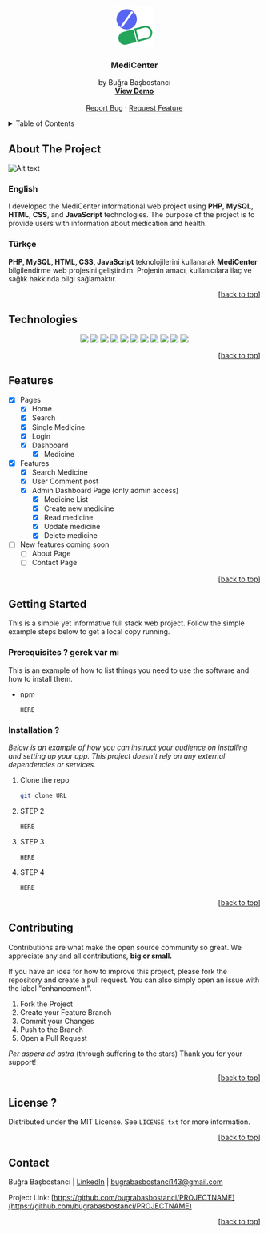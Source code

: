 <a name="readme-top"></a>

<!-- PROJECT LOGO -->
<br />
<div align="center">
  <a href="#">
    <img src="/assets/images/ilac-dunyasi-logo.png" alt="Logo" width="80" height="80">
  </a>

  <h3 align="center">MediCenter</h3>
 <p align="center">
    by Buğra Başbostancı
    <br />
    <a href="link"><strong>View Demo</strong></a>
    <br />
    <br />
    <a href="link">Report Bug</a>
    ·
    <a href="link">Request Feature</a>
  </p>
</div>

<details>
  <summary>Table of Contents</summary>
  <ol>
    <li>
      <a href="#about-the-project">About The Project</a>
      <ul>
        <li><a href="#technologies">Technologies</a></li>
        <li><a href="#features">Features</a></li>
      </ul>
    </li>
    <li>
      <a href="#getting-started">Getting Started</a>
      <ul>
        <li><a href="#prerequisites">Prerequisites</a></li>
        <li><a href="#installation">Installation</a></li>
      </ul>
    </li>
    <li><a href="#contributing">Contributing</a></li>
    <li><a href="#license">License</a></li>
    <li><a href="#contact">Contact</a></li>
  </ol>
</details>

## About The Project

<img src="uygulama görseli" alt="Alt text" title="Optional title">

### English

I developed the MediCenter informational web project using **PHP**, **MySQL**, **HTML**, **CSS**, and **JavaScript** technologies. The purpose of the project is to provide users with information about medication and health.

### Türkçe

**PHP, MySQL, HTML, CSS, JavaScript** teknolojilerini kullanarak **MediCenter** bilgilendirme web projesini geliştirdim. Projenin amacı, kullanıcılara ilaç ve sağlık hakkında bilgi sağlamaktır.

<p align="right">[<a href="#readme-top">back to top</a>]</p>

## Technologies

<p align="center">
  <a><img src="https://img.shields.io/badge/php-%23777BB4.svg?style=for-the-badge&logo=php&logoColor=white"/></a>
  <a><img src="https://img.shields.io/badge/mysql-%2300f.svg?style=for-the-badge&logo=mysql&logoColor=white"/></a>
  <a><img src="https://img.shields.io/badge/html5-%23E34F26.svg?style=for-the-badge&logo=html5&logoColor=white"/></a>
  <a><img src="https://img.shields.io/badge/css3-%231572B6.svg?style=for-the-badge&logo=css3&logoColor=white"/></a>
  <a><img src="https://img.shields.io/badge/bootstrap-%238511FA.svg?style=for-the-badge&logo=bootstrap&logoColor=white"/></a>
  <a><img src="https://img.shields.io/badge/javascript-%23323330.svg?style=for-the-badge&logo=javascript&logoColor=%23F7DF1E"/></a>
  <a><img src="https://img.shields.io/badge/git-%23F05033.svg?style=for-the-badge&logo=git&logoColor=white"/></a>
  <a><img src="https://img.shields.io/badge/github-%23121011.svg?style=for-the-badge&logo=github&logoColor=white"/></a>
  <a><img src="https://img.shields.io/badge/markdown-%23000000.svg?style=for-the-badge&logo=markdown&logoColor=white"/></a>
  <a><img src="https://img.shields.io/badge/Visual%20Studio%20Code-0078d7.svg?style=for-the-badge&logo=visual-studio-code&logoColor=white"/></a>
  <a><img src="https://img.shields.io/badge/vercel-%23000000.svg?style=for-the-badge&logo=vercel&logoColor=white"/></a>

</p>

<p align="right">[<a href="#readme-top">back to top</a>]</p>

<!-- Features -->

## Features

- [x] Pages
  - [x] Home
  - [x] Search
  - [x] Single Medicine
  - [x] Login
  - [x] Dashboard
    - [x] Medicine
- [x] Features
  - [x] Search Medicine
  - [x] User Comment post
  - [x] Admin Dashboard Page (only admin access)
    - [x] Medicine List
    - [x] Create new medicine
    - [x] Read medicine
    - [x] Update medicine
    - [x] Delete medicine
- [ ] New features coming soon
  - [ ] About Page
  - [ ] Contact Page

<p align="right">[<a href="#readme-top">back to top</a>]</p>

<!-- GETTING STARTED -->

## Getting Started

This is a simple yet informative full stack web project. Follow the simple example steps below to get a local copy running.

### Prerequisites ? gerek var mı

This is an example of how to list things you need to use the software and how to install them.

- npm
  ```
  HERE
  ```

### Installation ?

_Below is an example of how you can instruct your audience on installing and setting up your app. This project doesn't rely on any external dependencies or services._

1. Clone the repo
   ```sh
   git clone URL
   ```
2. STEP 2
   ```
   HERE
   ```
3. STEP 3
   ```
   HERE
   ```
4. STEP 4
   ```
   HERE
   ```

<p align="right">[<a href="#readme-top">back to top</a>]</p>

<!-- CONTRIBUTING -->

## Contributing

Contributions are what make the open source community so great. We appreciate any and all contributions, **big or small.**

If you have an idea for how to improve this project, please fork the repository and create a pull request. You can also simply open an issue with the label "enhancement".

1. Fork the Project
2. Create your Feature Branch
3. Commit your Changes
4. Push to the Branch
5. Open a Pull Request

_Per aspera ad astra_ (through suffering to the stars)
Thank you for your support!

<p align="right">[<a href="#readme-top">back to top</a>]</p>

<!-- LICENSE -->

## License ?

Distributed under the MIT License. See `LICENSE.txt` for more information.

<p align="right">[<a href="#readme-top">back to top</a>]</p>

<!-- CONTACT -->

## Contact

Buğra Başbostancı | [LinkedIn](https://www.linkedin.com/in/bugrabasbostanci/) | bugrabasbostanci143@gmail.com

Project Link: [https://github.com/bugrabasbostanci/PROJECTNAME](https://github.com/bugrabasbostanci/PROJECTNAME)

<p align="right">[<a href="#readme-top">back to top</a>]</p>

<!-- ACKNOWLEDGMENTS -->

